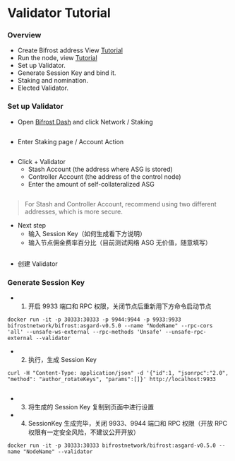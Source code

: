 # Validator Tutorial
### Overview
- Create Bifrost address View [Tutorial](https://wiki.bifrost.finance/zh/help/bnc-wallet-register-tutorials.html)
- Run the node, view [Tutorial](https://wiki.bifrost.finance/zh/help/node-general-tutorial.html)
- Set up Validator.
- Generate Session Key and bind it.
- Staking and  nomination.
- Elected Validator.

### Set up Validator
- Open [Bifrost Dash](https://dash.bifrost.finance/#/explorer) and click Network / Staking

<img :src="$withBase('/zh/validator-tutorial/validator_1.png')" alt="" width="70%" />

- Enter Staking page / Account Action

<img :src="$withBase('/zh/validator-tutorial/validator_2.png')" alt="" width="70%" />

- Click + Validator
    - Stash Account (the address where ASG is stored)
    - Controller Account (the address of the control node)
    - Enter the amount of self-collateralized ASG

<img :src="$withBase('/zh/validator-tutorial/validator_3.png')" alt="" width="70%" />

> For Stash and Controller Account, recommend using two different addresses, which is more secure.
- Next step
    - 输入 Session Key（如何生成看下方说明）
    - 输入节点佣金费率百分比（目前测试网络 ASG 无价值，随意填写）

<img :src="$withBase('/zh/validator-tutorial/validator_4.png')" alt="" width="70%" />

- 创建 Validator

### Generate Session Key
- 1. 开启 9933 端口和 RPC 权限，关闭节点后重新用下方命令启动节点
```
docker run -it -p 30333:30333 -p 9944:9944 -p 9933:9933 bifrostnetwork/bifrost:asgard-v0.5.0 --name "NodeName" --rpc-cors 'all' --unsafe-ws-external --rpc-methods 'Unsafe' --unsafe-rpc-external --validator
```

- 2. 执行，生成 Session Key
```
curl -H "Content-Type: application/json" -d '{"id":1, "jsonrpc":"2.0", "method": "author_rotateKeys", "params":[]}' http://localhost:9933
```

<img :src="$withBase('/zh/validator-tutorial/session_key.png')" alt="" width="70%" />

- 3. 将生成的 Session Key 复制到页面中进行设置

- 4. SessionKey 生成完毕，关闭 9933、9944 端口和 RPC 权限（开放 RPC 权限有一定安全风险，不建议公开开放）
```
docker run -it -p 30333:30333 bifrostnetwork/bifrost:asgard-v0.5.0 --name "NodeName" --validator
```
